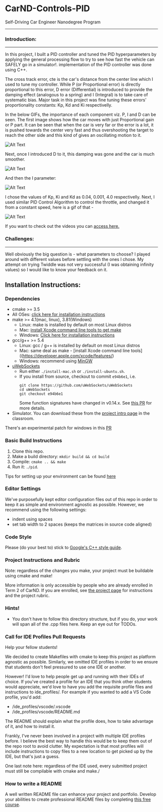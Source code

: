 # CarND-Controls-PID
Self-Driving Car Engineer Nanodegree Program

---

### Introduction:
---

In this project, I built a PID controller and tuned the PID hyperparameters by applying the general processing flow to try to see how fast the vehicle can SAFELY go in a simulator!. implementation of the PID controller was done using C++.

The cross track error, cte is the car's distance from the center line which I used to tune my controller. While P (or Proportional error) is directly proportional to this error, D error (Differential) is introduced to provide the damping effect (analogous to a spring) and I (Integral) is to take care of systematic bias. Major task in this project was fine tuning these errors' proportionality constants: Kp, Kd and Ki respectivelly.

In the below GIFs, the importance of each component viz. P, I and D can be seen. The first image shows how the car moves with just Proportional gain or P part. It can be seen that when the car is very far or the error is a lot, it is pushed towards the center very fast and thus overshooting the target to reach the other side and this kind of gives an oscillating motion to it.

![Alt Text](./gifs/just_p.gif)

Next, once I introduced D to it, this damping was gone and the car is much smoother.

![Alt Text](./gifs/pd.gif)

And then the I parameter: 

![Alt Text](./gifs/pid_with_constant_throttle.gif)

I chose the values of Kp, Ki and Kd as 0.04, 0.001, 4.0 respectivelly. Next, I used similar PID Control Algorithm to control the throttle, and changed it from a constant speed, here is a gif of that - 

![Alt Text](./gifs/throttle_and_steer_pid.gif)

If you want to check out the videos you can [access here.](https://www.youtube.com/watch?v=QUgWJJKBEXk&index=1&list=UUeOIYc-KtTcSctUcmyfMiXQ)

### Challenges:
---

Well obviously the big question is - what parameters to choose? I played around with different values before settling with the ones I chose. My attempt on trying Twiddle was not very successful (I was obtaining infinity values) so I would like to know your feedback on it.

## Installation Instructions:

### Dependencies

* cmake >= 3.5
 * All OSes: [click here for installation instructions](https://cmake.org/install/)
* make >= 4.1(mac, linux), 3.81(Windows)
  * Linux: make is installed by default on most Linux distros
  * Mac: [install Xcode command line tools to get make](https://developer.apple.com/xcode/features/)
  * Windows: [Click here for installation instructions](http://gnuwin32.sourceforge.net/packages/make.htm)
* gcc/g++ >= 5.4
  * Linux: gcc / g++ is installed by default on most Linux distros
  * Mac: same deal as make - [install Xcode command line tools]((https://developer.apple.com/xcode/features/)
  * Windows: recommend using [MinGW](http://www.mingw.org/)
* [uWebSockets](https://github.com/uWebSockets/uWebSockets)
  * Run either `./install-mac.sh` or `./install-ubuntu.sh`.
  * If you install from source, checkout to commit `e94b6e1`, i.e.
    ```
    git clone https://github.com/uWebSockets/uWebSockets 
    cd uWebSockets
    git checkout e94b6e1
    ```
    Some function signatures have changed in v0.14.x. See [this PR](https://github.com/udacity/CarND-MPC-Project/pull/3) for more details.
* Simulator. You can download these from the [project intro page](https://github.com/udacity/self-driving-car-sim/releases) in the classroom.

There's an experimental patch for windows in this [PR](https://github.com/udacity/CarND-PID-Control-Project/pull/3)

### Basic Build Instructions

1. Clone this repo.
2. Make a build directory: `mkdir build && cd build`
3. Compile: `cmake .. && make`
4. Run it: `./pid`. 

Tips for setting up your environment can be found [here](https://classroom.udacity.com/nanodegrees/nd013/parts/40f38239-66b6-46ec-ae68-03afd8a601c8/modules/0949fca6-b379-42af-a919-ee50aa304e6a/lessons/f758c44c-5e40-4e01-93b5-1a82aa4e044f/concepts/23d376c7-0195-4276-bdf0-e02f1f3c665d)

### Editor Settings

We've purposefully kept editor configuration files out of this repo in order to
keep it as simple and environment agnostic as possible. However, we recommend
using the following settings:

* indent using spaces
* set tab width to 2 spaces (keeps the matrices in source code aligned)

### Code Style

Please (do your best to) stick to [Google's C++ style guide](https://google.github.io/styleguide/cppguide.html).

### Project Instructions and Rubric

Note: regardless of the changes you make, your project must be buildable using
cmake and make!

More information is only accessible by people who are already enrolled in Term 2
of CarND. If you are enrolled, see [the project page](https://classroom.udacity.com/nanodegrees/nd013/parts/40f38239-66b6-46ec-ae68-03afd8a601c8/modules/f1820894-8322-4bb3-81aa-b26b3c6dcbaf/lessons/e8235395-22dd-4b87-88e0-d108c5e5bbf4/concepts/6a4d8d42-6a04-4aa6-b284-1697c0fd6562)
for instructions and the project rubric.

### Hints!

* You don't have to follow this directory structure, but if you do, your work
  will span all of the .cpp files here. Keep an eye out for TODOs.

### Call for IDE Profiles Pull Requests

Help your fellow students!

We decided to create Makefiles with cmake to keep this project as platform
agnostic as possible. Similarly, we omitted IDE profiles in order to we ensure
that students don't feel pressured to use one IDE or another.

However! I'd love to help people get up and running with their IDEs of choice.
If you've created a profile for an IDE that you think other students would
appreciate, we'd love to have you add the requisite profile files and
instructions to ide_profiles/. For example if you wanted to add a VS Code
profile, you'd add:

* /ide_profiles/vscode/.vscode
* /ide_profiles/vscode/README.md

The README should explain what the profile does, how to take advantage of it,
and how to install it.

Frankly, I've never been involved in a project with multiple IDE profiles
before. I believe the best way to handle this would be to keep them out of the
repo root to avoid clutter. My expectation is that most profiles will include
instructions to copy files to a new location to get picked up by the IDE, but
that's just a guess.

One last note here: regardless of the IDE used, every submitted project must
still be compilable with cmake and make./

### How to write a README
A well written README file can enhance your project and portfolio.  Develop your abilities to create professional README files by completing [this free course](https://www.udacity.com/course/writing-readmes--ud777).

